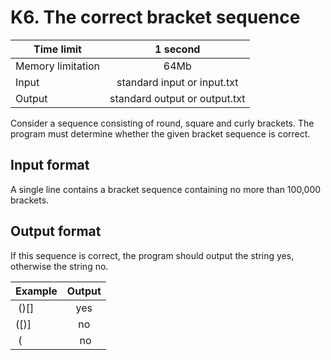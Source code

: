 # K6. The correct bracket sequence

| Time limit     | 1 second           |
| ------------- |:-------------:|
|  Memory limitation   | 64Mb| 
| Input  | standard input or input.txt | 
| Output | standard output or output.txt | 

Consider a sequence consisting of round, square and curly brackets. 
The program must determine whether the given bracket sequence is correct.

## **Input format**

A single line contains a bracket sequence containing no more than 100,000 brackets.

## **Output format**

If this sequence is correct, the program should output the string yes, otherwise the string no.


| Example    | Output        |
| ------------- |:-------------:|
| ()[] | yes|
| ([)] | no |
| (| no|



